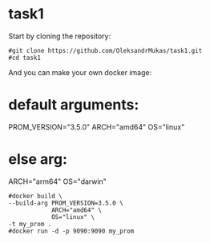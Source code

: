 # task1

Start by cloning the repository:
```
#git clone https://github.com/OleksandrMukas/task1.git
#cd task1
```
And you can make your own docker image:
# default arguments: 
PROM_VERSION="3.5.0"
ARCH="amd64"
OS="linux"
# else arg:
ARCH="arm64"
OS="darwin"

```
#docker build \ 
--build-arg PROM_VERSION=3.5.0 \
            ARCH="amd64" \
            OS="linux" \
-t my_prom .
#docker run -d -p 9090:9090 my_prom
```
